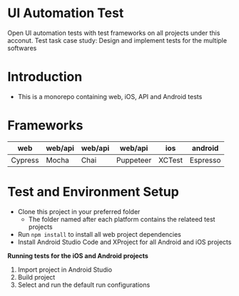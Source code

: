 # UI Automation Test

Open UI automation tests with test frameworks on all projects under this acconut.
Test task case study: Design and implement tests for the multiple softwares

# Introduction

- This is a monorepo containing web, iOS, API and Android tests

# Frameworks

| web     | web/api | web/api | web/api   | ios    | android  |
| ------- | ------- | ------- | --------- | ------ | -------- |
| Cypress | Mocha   | Chai    | Puppeteer | XCTest | Espresso |

# Test and Environment Setup

- Clone this project in your preferred folder
  - The folder named after each platform contains the relateed test projects
- Run `npm install` to install all web project dependencies
- Install Android Studio Code and XProject for all Android and iOS projects

**Running tests for the iOS and Android projects**

1. Import project in Android Studio
2. Build project
3. Select and run the default run configurations
